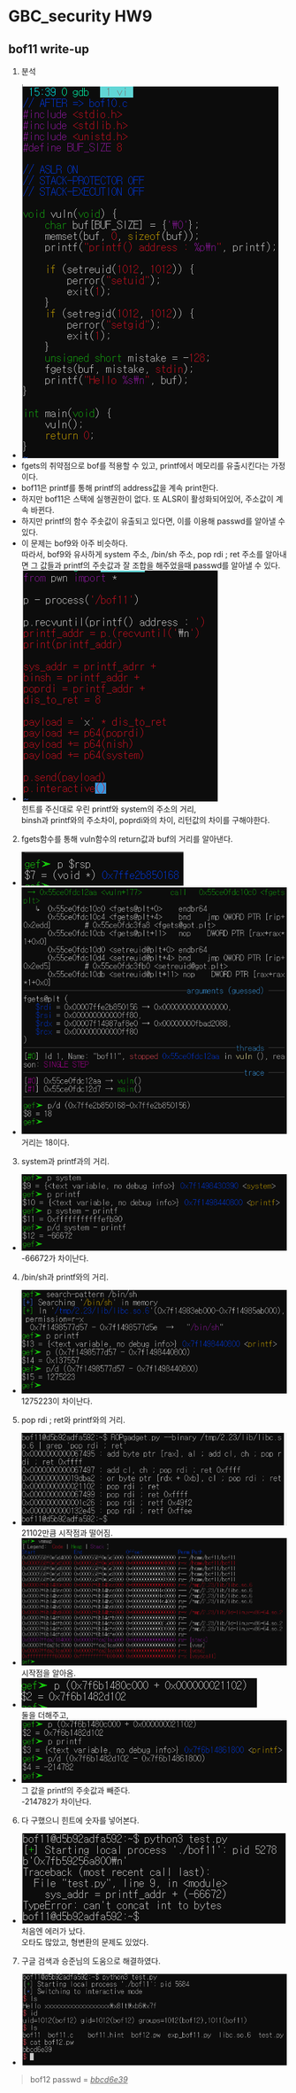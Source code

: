 # GBC_security HW9  
## bof11 write-up  

1. 분석    
- ![img](img/11_source.PNG) 
- fgets의 취약점으로 bof를 적용할 수 있고, printf에서 메모리를 유출시킨다는 가정이다.  
- bof11은 printf를 통해 printf의 address값을 계속 print한다.  
- 하지만 bof11은 스택에 실행권한이 없다. 또 ALSR이 활성화되어있어, 주소값이 계속 바뀐다.  
- 하지만 printf의 함수 주솟값이 유출되고 있다면, 이를 이용해 passwd를 알아낼 수 있다.  
- 이 문제는 bof9와 아주 비슷하다.  
따라서, bof9와 유사하게 system 주소, /bin/sh 주소, pop rdi ; ret 주소를 알아내면 그 값들과 printf의 주솟값과 잘 조합을 해주었을때 passwd를 알아낼 수 있다. 
- ![img](img/11_testpy.PNG)  
힌트를 주신대로 우린 printf와 system의 주소의 거리,  
binsh과 printf와의 주소차이, poprdi와의 차이, 리턴값의 차이를 구해야한다.  

2. fgets함수를 통해 vuln함수의 return값과 buf의 거리를 알아낸다. 
- ![img](img/11_vuln_return.PNG)  
- ![img](img/11_leng.PNG)  
거리는 18이다.  

3. system과 printf과의 거리.  
- ![img](img/11_system_print_leng.PNG)  
-66672가 차이난다.  

4. /bin/sh과 printf와의 거리.  
- ![img](img/11_binsh_leng.PNG)  
1275223이 차이난다.  

5. pop rdi ; ret와 printf와의 거리.  
- ![img](img/11_gadget.PNG)  
21102만큼 시작점과 떨어짐.  
- ![img](img/11_vmmap.PNG)  
시작점을 알아옴.  
- ![img](img/11_vmmap2.PNG)  
둘을 더해주고,  
- ![img](img/11_poprdi.PNG)  
그 값을 printf의 주솟값과 빼준다.  
-214782가 차이난다.  

6. 다 구했으니 힌트에 숫자를 넣어본다.  
- ![img](img/11_error.PNG)  
처음엔 에러가 났다.  
오타도 많았고, 형변환의 문제도 있었다.  

7. 구글 검색과 승준님의 도움으로 해결하였다.  
- ![img](img/11_result.PNG)  

> bof12 passwd = <u>*bbcd6e39*</u>  